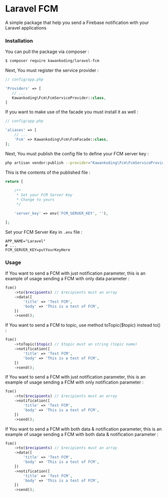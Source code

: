 # Laravel FCM

A simple package that help you send a Firebase notification with your Laravel applications

### Installation

You can pull the package via composer :

``` bash
$ composer require kawankoding/laravel-fcm
```

 Next, You must register the service provider :

 ```php
// config/app.php

'Providers' => [
    // ...
    Kawankoding\Fcm\FcmServiceProvider::class,
]
 ```

 If you want to make use of the facade you must install it as well :

```php
// config/app.php

'aliases' => [
    // ...
    'Fcm' => Kawankoding\Fcm\FcmFacade::class,
];
```

Next, You must publish the config file to define your FCM server key :

```bash
php artisan vendor:publish --provider="Kawankoding\Fcm\FcmServiceProvider"
```

This is the contents of the published file :

```php
return [

    /**
     * Set your FCM Server Key
     * Change to yours
     */

    'server_key' => env('FCM_SERVER_KEY', ''),

];
```

Set your FCM Server Key in `.env` file :
```
APP_NAME="Laravel"
# ...
FCM_SERVER_KEY=putYourKeyHere
```

### Usage

If You want to send a FCM with just notification parameter, this is an example of usage sending a FCM with only data parameter :
```php
fcm()
    ->to($recipients) // $recipients must an array
    ->data([
        'title' => 'Test FCM',
        'body' => 'This is a test of FCM',
    ])
    ->send();
```

If You want to send a FCM to topic, use method toTopic($topic) instead to() :
```php
fcm()
    ->toTopic($topic) // $topic must an string (topic name)
    ->notification([
        'title' => 'Test FCM',
        'body' => 'This is a test of FCM',
    ])
    ->send();
```

If You want to send a FCM with just notification parameter, this is an example of usage sending a FCM with only notification parameter :
```php
fcm()
    ->to($recipients) // $recipients must an array
    ->notification([
        'title' => 'Test FCM',
        'body' => 'This is a test of FCM',
    ])
    ->send();
```

If You want to send a FCM with both data & notification parameter, this is an example of usage sending a FCM with both data & notification parameter :
```php
fcm()
    ->to($recipients) // $recipients must an array
    ->data([
        'title' => 'Test FCM',
        'body' => 'This is a test of FCM',
    ])
    ->notification([
        'title' => 'Test FCM',
        'body' => 'This is a test of FCM',
    ])
    ->send();
```
